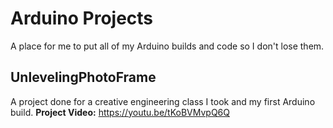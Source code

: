 # Arduino Projects
A place for me to put all of my Arduino builds and code so I don't lose them.

## UnlevelingPhotoFrame
A project done for a creative engineering class I took and my first Arduino build.
**Project Video:** https://youtu.be/tKoBVMvpQ6Q